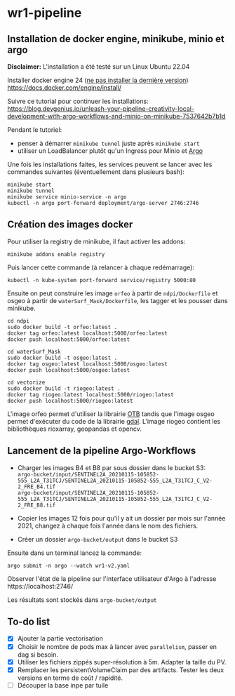 # wr1-pipeline

## Installation de docker engine, minikube, minio et argo

**Disclaimer:** L'installation a été testé sur un Linux Ubuntu 22.04

Installer docker engine 24 ([ne pas installer la dernière version](https://github.com/kubernetes/minikube/issues/18021))
<br>https://docs.docker.com/engine/install/

Suivre ce tutorial pour continuer les installations:<br>
https://blog.devgenius.io/unleash-your-pipeline-creativity-local-development-with-argo-workflows-and-minio-on-minikube-7537642b7b1d


Pendant le tutoriel:
* penser à démarrer ```minikube tunnel``` juste après ```minikube start```
* utiliser un LoadBalancer plutôt qu'un Ingress pour Minio et [Argo](https://argo-workflows.readthedocs.io/en/latest/quick-start/#submit-via-the-ui)


Une fois les installations faites, les services peuvent se lancer avec les commandes suivantes (éventuellement dans
plusieurs bash):
```shell
minikube start
minikube tunnel
minikube service minio-service -n argo
kubectl -n argo port-forward deployment/argo-server 2746:2746
```


## Création des images docker

Pour utiliser la registry de minikube, il faut activer les addons:
```shell
minikube addons enable registry
```
Puis lancer cette commande (à relancer à chaque redémarrage):
```shell
kubectl -n kube-system port-forward service/registry 5000:80
```


Ensuite on peut construire les image `orfeo` à partir de `ndpi/Dockerfile` et osgeo à partir de 
`waterSurf_Mask/Dockerfile`, les tagger et les pousser dans minikube.
```shell
cd ndpi
sudo docker build -t orfeo:latest .
docker tag orfeo:latest localhost:5000/orfeo:latest
docker push localhost:5000/orfeo:latest
```

```shell
cd waterSurf_Mask
sudo docker build -t osgeo:latest .
docker tag osgeo:latest localhost:5000/osgeo:latest
docker push localhost:5000/osgeo:latest
```

```shell
cd vectorize
sudo docker build -t riogeo:latest .
docker tag riogeo:latest localhost:5000/riogeo:latest
docker push localhost:5000/riogeo:latest
```

L'image orfeo permet d'utiliser la librairie [OTB](https://www.orfeo-toolbox.org/CookBook/index.html) tandis que l'image
osgeo permet d'exécuter du code de la librairie [gdal](https://gdal.org/programs/index.html). L'image riogeo contient les bibliothèques rioxarray, 
geopandas et opencv.


## Lancement de la pipeline Argo-Workflows

* Charger les images B4 et B8 par sous dossier dans le bucket S3: <br>
`argo-bucket/input/SENTINEL2A_20210115-105852-555_L2A_T31TCJ/SENTINEL2A_20210115-105852-555_L2A_T31TCJ_C_V2-2_FRE_B4.tif
`<br>
`argo-bucket/input/SENTINEL2A_20210115-105852-555_L2A_T31TCJ/SENTINEL2A_20210115-105852-555_L2A_T31TCJ_C_V2-2_FRE_B8.tif
`

* Copier les images 12 fois pour qu'il y ait un dossier par mois sur l'année 2021, changez à chaque fois l'année dans le
nom des fichiers.

* Créer un dossier `argo-bucket/output` dans le bucket S3


Ensuite dans un terminal lancez la commande:
```shell
argo submit -n argo --watch wr1-v2.yaml
```


Observer l'état de la pipeline sur l'interface utilisateur d'Argo à l'adresse https://localhost:2746/

Les résultats sont stockés dans `argo-bucket/output`


## To-do list
- [x] Ajouter la partie vectorisation
- [x] Choisir le nombre de pods max à lancer avec `parallelism`, passer en dag si besoin.
- [x] Utiliser les fichiers zippés super-résolution à 5m. Adapter la taille du PV.
- [x] Remplacer les persistentVolumeClaim par des artifacts. Tester les deux versions en terme de coût / rapidité.
- [ ] Découper la base inpe par tuile

